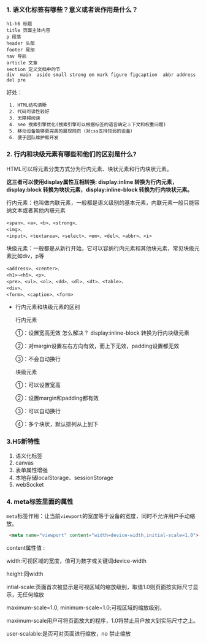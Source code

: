 ###  1. 语义化标签有哪些？意义或者说作用是什么？

```
h1-h6 标题
title 页面主体内容
p 段落
header 头部
footer 尾部
nav 导航
article 文章
section 定义文档中的节
div  main  aside small strong em mark figure figcaption  abbr address del pre

```

好处：

```
 1. HTML结构清晰
 2. 代码可读性较好
 3. 无障碍阅读
 4. seo 搜索引擎优化(搜索引擎可以根据标签的语言确定上下文和权重问题)
 5. 移动设备能够更完美的展现网页（对css支持较弱的设备）
 6. 便于团队维护和开发
```

### 2. 行内和块级元素有哪些和他们的区别是什么?

HTML可以将元素分类方式分为行内元素、块状元素和行内块状元素。

**这三者可以使用display属性互相转换: display:inline 转换为行内元素，display:block  转换为块状元素，display:inline-block  转换为行内块状元素。**

行内元素：也叫做内联元素，一般都是语义级别的基本元素，内联元素一般只能容纳文本或者其他内联元素

```
<span>、<a>、<b>、<strong>、
<img>、
<input>、<textarea>、<select>、<em>、<del>、<abbr>、<i>
```

块级元素：一般都是从新行开始，它可以容纳行内元素和其他块元素，常见块级元素比如div，p等

```
<address>、<center>、
<h1>~<h6>、<p>、
<pre>、<ul>、<ol>、<dd>、<dl>、<dt>、<table>、
<div>、
<form>、<caption>、<form>
```

- 行内元素和块级元素的区别

  行内元素

  ①：设置宽高无效    怎么解决？ display:inline-block  转换为行内块级元素

  ②：对margin设置左右方向有效，而上下无效，padding设置都无效

  ③：不会自动换行

  块级元素

  ①：可以设置宽高

  ②：设置margin和padding都有效

  ③：可以自动换行

  ④：多个块状，默认排列从上到下

### 3.H5新特性

1. 语义化标签
2. canvas
3. 表单属性增强
4. 本地存储localStorage、sessionStorage
5. webSocket

### 4. meta标签里面的属性 

`meta`标签作用：让当前`viewport`的宽度等于设备的宽度，同时不允许用户手动缩放。

```html
 <meta name="viewport" content="width=device-width,initial-scale=1.0">
```

content属性值 :

   width:可视区域的宽度，值可为数字或关键词device-width

   height:同width

   intial-scale:页面首次被显示是可视区域的缩放级别，取值1.0则页面按实际尺寸显示，无任何缩放

   maximum-scale=1.0, minimum-scale=1.0;可视区域的缩放级别，

   maximum-scale用户可将页面放大的程序，1.0将禁止用户放大到实际尺寸之上。

   user-scalable:是否可对页面进行缩放，no 禁止缩放




